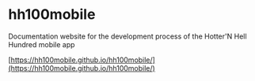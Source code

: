 # hh100mobile
Documentation website for the development process of the Hotter'N Hell Hundred mobile app

[https://hh100mobile.github.io/hh100mobile/](https://hh100mobile.github.io/hh100mobile/)
